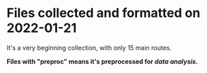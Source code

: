 # Files collected and formatted on 2022-01-21

It's a very beginning collection, with only 15 main routes.

**Files with "preproc" means it's preprocessed for *data analysis*.**
